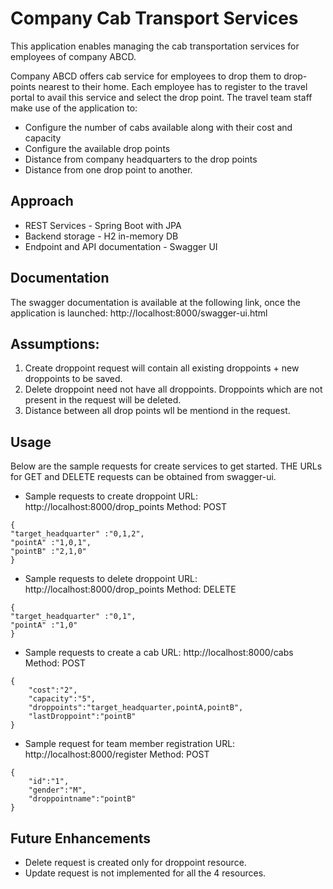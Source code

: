 # Company Cab Transport Services
This application enables managing the cab transportation services for employees of company ABCD. 

Company ABCD offers cab service for employees to drop them to drop-points nearest to their home. Each employee has to register to the travel portal to avail this service and select the drop point. The travel team staff make use of the application to:
* Configure the number of cabs available along with their cost and capacity
* Configure the available drop points
* Distance from company headquarters to the drop points 
* Distance from one drop point to another.

## Approach
* REST Services - Spring Boot with JPA
* Backend storage - H2 in-memory DB
* Endpoint and API documentation - Swagger UI 

## Documentation
The swagger documentation is available at the following link, once the application is launched:
http://localhost:8000/swagger-ui.html

## Assumptions:
1) Create droppoint request will contain all existing droppoints + new droppoints to be saved.
2) Delete droppoint need not have all droppoints. Droppoints which are not present in the request will be deleted.
3) Distance between all drop points wll be mentiond in the request.

## Usage
Below are the sample requests for create services to get started. THE URLs for GET and DELETE requests can be obtained from swagger-ui.

* Sample requests to create droppoint
URL: http://localhost:8000/drop_points 
Method: POST
```
{
"target_headquarter" :"0,1,2",
"pointA" :"1,0,1",
"pointB" :"2,1,0"
}
```

* Sample requests to delete droppoint
URL: http://localhost:8000/drop_points 
Method: DELETE
```
{
"target_headquarter" :"0,1",
"pointA" :"1,0"
}
```

* Sample requests to create a cab
URL: http://localhost:8000/cabs 
Method: POST
```
{
	"cost":"2",
	"capacity":"5",
	"droppoints":"target_headquarter,pointA,pointB",
	"lastDroppoint":"pointB"
}
```

* Sample request for team member registration
URL: http://localhost:8000/register 
Method: POST
```
{
	"id":"1",
	"gender":"M",
	"droppointname":"pointB"
}
```

## Future Enhancements
* Delete request is created only for droppoint resource.
* Update request is not implemented for all the 4 resources.
